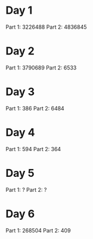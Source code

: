 # Day 1

Part 1: 3226488
Part 2: 4836845

# Day 2

Part 1: 3790689
Part 2: 6533

# Day 3

Part 1: 386
Part 2: 6484

# Day 4

Part 1: 594
Part 2: 364

# Day 5

Part 1: ?
Part 2: ?

# Day 6

Part 1: 268504
Part 2: 409
